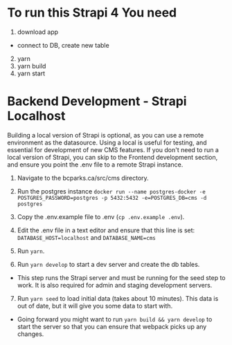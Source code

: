 # To run this Strapi 4 You need 


1) download app 
- connect to DB, create new table 
2) yarn 
3) yarn build 
4) yarn start 




# Backend Development - Strapi Localhost

Building a local version of Strapi is optional, as you can use a remote environment as the datasource. Using a local is useful for testing, and essential for development of new CMS features. If you don't need to run a local version of Strapi, you can skip to the Frontend development section, and ensure you point the .env file to a remote Strapi instance.

1. Navigate to the bcparks.ca/src/cms directory.

2. Run the postgres instance `docker run --name postgres-docker -e POSTGRES_PASSWORD=postgres -p 5432:5432 -e=POSTGRES_DB=cms -d postgres`

3.  Copy the .env.example file to .env (`cp .env.example .env`). 

4.  Edit the .env file in a text editor and ensure that this line is set: `DATABASE_HOST=localhost` and `DATABASE_NAME=cms`

5. Run `yarn`.

6. Run `yarn develop` to start a dev server and create the db tables.

- This step runs the Strapi server and must be running for the seed step to work. It is also required for admin and staging development servers.

7. Run `yarn seed` to load initial data (takes about 10 minutes). This data is out of date, but it will give you some data to start with.

- Going forward you might want to run `yarn build && yarn develop` to start the server so that you can ensure that webpack picks up any changes.
